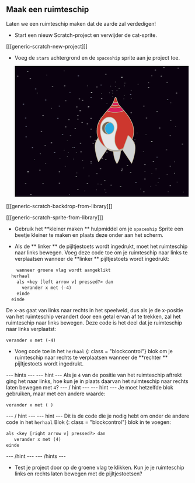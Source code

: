 ## Maak een ruimteschip

Laten we een ruimteschip maken dat de aarde zal verdedigen!

+ Start een nieuw Scratch-project en verwijder de cat-sprite.

[[[generic-scratch-new-project]]]

+ Voeg de ` stars ` achtergrond en de ` spaceship ` sprite aan je project toe.
    
    ![screenshot](images/invaders-sprites.png)

[[[generic-scratch-backdrop-from-library]]]

[[[generic-scratch-sprite-from-library]]]

+ Gebruik het **kleiner maken ** hulpmiddel om je ` spaceship ` Sprite een beetje kleiner te maken en plaats deze onder aan het scherm.

+ Als de ** linker ** de pijltjestoets wordt ingedrukt, moet het ruimteschip naar links bewegen. Voeg deze code toe om je ruimteschip naar links te verplaatsen wanneer de **linker ** pijltjestoets wordt ingedrukt:

```blocks
    wanneer groene vlag wordt aangeklikt
  herhaal
    als <key [left arrow v] pressed?> dan
      verander x met (-4)
    einde
  einde
```

De x-as gaat van links naar rechts in het speelveld, dus als je de x-positie van het ruimteschip verandert door een getal ervan af te trekken, zal het ruimteschip naar links bewegen. Deze code is het deel dat je ruimteschip naar links verplaatst:

```blocks
verander x met (-4)
```

+ Voeg code toe in het ` herhaal ` {: class = "blockcontrol"} blok om je ruimteschip naar rechts te verplaatsen wanneer de **rechter ** pijltjestoets wordt ingedrukt.

\--- hints \--- \--- hint \--- Als je ` 4 ` van de positie van het ruimteschip aftrekt ging het naar links, hoe kun je in plaats daarvan het ruimteschip naar rechts laten bewegen met ` 4 `? \--- / hint \--- \--- hint \--- Je moet hetzelfde blok gebruiken, maar met een andere waarde:

```blocks
verander x met ( )
```

\--- / hint \--- \--- hint \--- Dit is de code die je nodig hebt om onder de andere code in het ` herhaal ` Blok {: class = "blockcontrol"} blok in te voegen:

```blocks
als <key [right arrow v] pressed?> dan
   verander x met (4)
einde
```

\--- /hint \--- \--- /hints \---

+ Test je project door op de groene vlag te klikken. Kun je je ruimteschip links en rechts laten bewegen met de pijltjestoetsen?